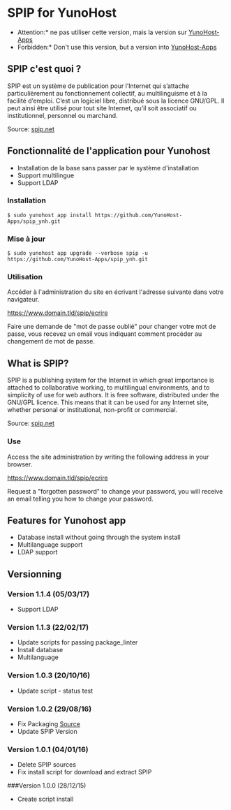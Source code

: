 # SPIP for YunoHost

* Attention:* ne pas utiliser cette version, mais la version sur [YunoHost-Apps](https://github.com/YunoHost-Apps/spip_ynh)
* Forbidden:* Don't use this version, but a version into [YunoHost-Apps](https://github.com/YunoHost-Apps/spip_ynh)


## SPIP c'est quoi ?

SPIP est un système de publication pour l’Internet qui s’attache particulièrement au fonctionnement collectif, au multilinguisme et à la facilité d’emploi. C’est un logiciel libre, distribué sous la licence GNU/GPL. Il peut ainsi être utilisé pour tout site Internet, qu’il soit associatif ou institutionnel, personnel ou marchand.

Source: [spip.net](http://www.spip.net/fr_rubrique91.html)

## Fonctionnalité de l'application pour Yunohost

- Installation de la base sans passer par le système d'installation
- Support multilingue
- Support LDAP

### Installation

`$ sudo yunohost app install https://github.com/YunoHost-Apps/spip_ynh.git`

### Mise à jour

`$ sudo yunohost app upgrade --verbose spip -u https://github.com/YunoHost-Apps/spip_ynh.git`

### Utilisation

Accéder à l'administration du site en écrivant l'adresse suivante dans votre navigateur.

https://www.domain.tld/spip/ecrire

Faire une demande de "mot de passe oublié" pour changer votre mot de passe, vous recevez un email vous indiquant comment procéder au changement de mot de passe.

## What is SPIP?

SPIP is a publishing system for the Internet in which great importance is attached to collaborative working, to multilingual environments, and to simplicity of use for web authors. It is free software, distributed under the GNU/GPL licence. This means that it can be used for any Internet site, whether personal or institutional, non-profit or commercial.

Source: [spip.net](http://www.spip.net/en_rubrique25.html)

### Use

Access the site administration by writing the following address in your browser.

https://www.domain.tld/spip/ecrire

Request a "forgotten password" to change your password, you will receive an email telling you how to change your password.

## Features for Yunohost app

- Database install without going through the system install
- Multilanguage support
- LDAP support

## Versionning

### Version 1.1.4 (05/03/17)

- Support LDAP

### Version 1.1.3 (22/02/17)

- Update scripts for passing package_linter
- Install database
- Multilanguage

### Version 1.0.3 (20/10/16)

- Update script - status test

### Version 1.0.2 (29/08/16)

- Fix Packaging [Source](https://forum.yunohost.org/t/news-about-app-management-and-packaging-in-yunohost-2-4/1379/1)
- Update SPIP Version

### Version 1.0.1 (04/01/16)

- Delete SPIP sources
- Fix install script for download and extract SPIP

###Version 1.0.0 (28/12/15)

- Create script install

